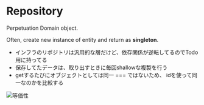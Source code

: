 # Repository

Perpetuation Domain object.

Often, create new instance of entity and return as **singleton**.

- インフラのリポジトリは汎用的な層だけど、依存関係が逆転してるのでTodo用に持ってる
- 保存してたデータは、取り出すときに毎回shallowな複製を行う
- getするたびにオブジェクトとしては同一 === ではないため、 idを使って同一なのかを比較する

![等価性](https://monosnap.com/file/twrUkBpDL5QnR0QQBeWPwsCOJ304pe.png)
